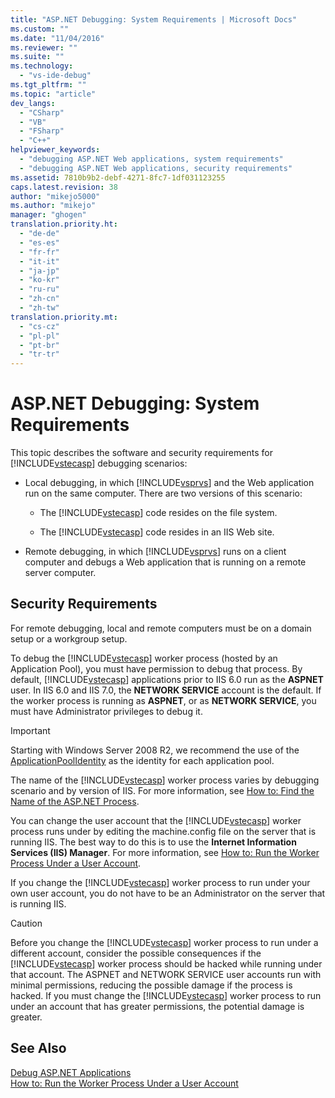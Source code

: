 ```yaml
---
title: "ASP.NET Debugging: System Requirements | Microsoft Docs"
ms.custom: ""
ms.date: "11/04/2016"
ms.reviewer: ""
ms.suite: ""
ms.technology: 
  - "vs-ide-debug"
ms.tgt_pltfrm: ""
ms.topic: "article"
dev_langs: 
  - "CSharp"
  - "VB"
  - "FSharp"
  - "C++"
helpviewer_keywords: 
  - "debugging ASP.NET Web applications, system requirements"
  - "debugging ASP.NET Web applications, security requirements"
ms.assetid: 7810b9b2-debf-4271-8fc7-1df031123255
caps.latest.revision: 38
author: "mikejo5000"
ms.author: "mikejo"
manager: "ghogen"
translation.priority.ht: 
  - "de-de"
  - "es-es"
  - "fr-fr"
  - "it-it"
  - "ja-jp"
  - "ko-kr"
  - "ru-ru"
  - "zh-cn"
  - "zh-tw"
translation.priority.mt: 
  - "cs-cz"
  - "pl-pl"
  - "pt-br"
  - "tr-tr"
---
```

# ASP.NET Debugging: System Requirements
This topic describes the software and security requirements for [!INCLUDE[vstecasp](../code-quality/includes/vstecasp_md.md)] debugging scenarios:  
  
-   Local debugging, in which [!INCLUDE[vsprvs](../code-quality/includes/vsprvs_md.md)] and the Web application run on the same computer. There are two versions of this scenario:  
  
    -   The [!INCLUDE[vstecasp](../code-quality/includes/vstecasp_md.md)] code resides on the file system.  
  
    -   The [!INCLUDE[vstecasp](../code-quality/includes/vstecasp_md.md)] code resides in an IIS Web site.  
  
-   Remote debugging, in which [!INCLUDE[vsprvs](../code-quality/includes/vsprvs_md.md)] runs on a client computer and debugs a Web application that is running on a remote server computer.  
  
## Security Requirements  
 For remote debugging, local and remote computers must be on a domain setup or a workgroup setup.  
  
 To debug the [!INCLUDE[vstecasp](../code-quality/includes/vstecasp_md.md)] worker process (hosted by an Application Pool), you must have permission to debug that process. By default, [!INCLUDE[vstecasp](../code-quality/includes/vstecasp_md.md)] applications prior to IIS 6.0 run as the **ASPNET** user. In IIS 6.0 and IIS 7.0, the **NETWORK SERVICE** account is the default. If the worker process is running as **ASPNET**, or as **NETWORK SERVICE**, you must have Administrator privileges to debug it.

 > [!IMPORTANT]
 > Starting with Windows Server 2008 R2, we recommend the use of the [ApplicationPoolIdentity](https://docs.microsoft.com/en-us/iis/manage/configuring-security/application-pool-identities) as the identity for each application pool.
  
 The name of the [!INCLUDE[vstecasp](../code-quality/includes/vstecasp_md.md)] worker process varies by debugging scenario and by version of IIS. For more information, see [How to: Find the Name of the ASP.NET Process](../debugger/how-to-find-the-name-of-the-aspnet-process.md).  
  
 You can change the user account that the [!INCLUDE[vstecasp](../code-quality/includes/vstecasp_md.md)] worker process runs under by editing the machine.config file on the server that is running IIS. The best way to do this is to use the **Internet Information Services (IIS) Manager**. For more information, see [How to: Run the Worker Process Under a User Account](../debugger/how-to-run-the-worker-process-under-a-user-account.md).  
  
 If you change the [!INCLUDE[vstecasp](../code-quality/includes/vstecasp_md.md)] worker process to run under your own user account, you do not have to be an Administrator on the server that is running IIS.  
  
> [!CAUTION]
>  Before you change the [!INCLUDE[vstecasp](../code-quality/includes/vstecasp_md.md)] worker process to run under a different account, consider the possible consequences if the [!INCLUDE[vstecasp](../code-quality/includes/vstecasp_md.md)] worker process should be hacked while running under that account. The ASPNET and NETWORK SERVICE user accounts run with minimal permissions, reducing the possible damage if the process is hacked. If you must change the [!INCLUDE[vstecasp](../code-quality/includes/vstecasp_md.md)] worker process to run under an account that has greater permissions, the potential damage is greater.  
  
## See Also  
 [Debug ASP.NET Applications](../debugger/how-to-enable-debugging-for-aspnet-applications.md)   
 [How to: Run the Worker Process Under a User Account](../debugger/how-to-run-the-worker-process-under-a-user-account.md)
